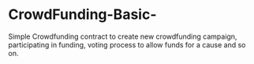 # CrowdFunding-Basic-
Simple Crowdfunding contract to create new crowdfunding campaign, participating in funding, voting process to allow funds for a cause and so on. 
